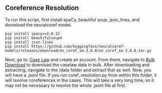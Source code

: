 ## Coreference Resolution

To run this script, first install spaCy, beautiful soup, json_lines, and donwload the neuralcoref model.

```
pip install spacy==2.0.12
pip install beautifulsoup4
pip install json-lines
pip install https://github.com/huggingface/neuralcoref-models/releases/download/en_coref_sm-3.0.0/en_coref_sm-3.0.0.tar.gz
```

Next, go to: [Case Law](https://case.law/) and create an account. From there, navigate to [Bulk Download](https://case.law/bulk/download/) to download the caselaw data in bulk.
After downloading and extracting, navigate to the /data folder and extract that as well. Now, you will have a .jsonl file. If you run coref_resolution.py
from within this folder, it will resolve coreferences in the cases. This will take a very long time, so it may not be necessary to resolve the whole
.jsonl file at first.
